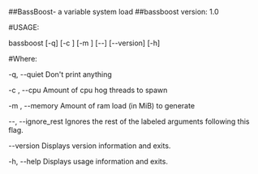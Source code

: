 ##BassBoost- a variable system load
##bassboost  version: 1.0

#USAGE:

   bassboost  [-q] [-c <int>] [-m <int>] [--] [--version] [-h]


#Where:

   -q,  --quiet
     Don't print anything

   -c <int>,  --cpu <int>
     Amount of cpu hog threads to spawn

   -m <int>,  --memory <int>
     Amount of ram load (in MiB) to generate

   --,  --ignore_rest
     Ignores the rest of the labeled arguments following this flag.

   --version
     Displays version information and exits.

   -h,  --help
     Displays usage information and exits.